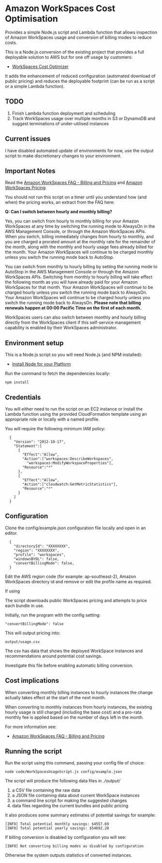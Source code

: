 # Amazon WorkSpaces Cost Optimisation

Provides a simple Node.js script and Lambda function that allows inspection of Amazon WorkSpaces usage and conversion of billing modes to reduce costs.

This is a Node.js conversion of the existing project that provides a full deployable solution to AWS but for one off usage by customers:

- [WorkSpaces Cost Optimizer](https://docs.aws.amazon.com/solutions/latest/workspaces-cost-optimizer/welcome.html)

It adds the enhancement of reduced configuration (automated download of public pricing) and reduces the deployable footprint (can be run as a script or a simple Lambda function).

## TODO

1. Finish Lambda function deployment and scheduling
2. Track WorkSpaces usage over multiple months in S3 or DynamoDB and suggest terminations of under-utilised instances

## Current issues

I have disabled automated update of environments for now, use the output script to make discretionary changes to your environment.

## Important Notes

Read the [Amazon WorkSpaces FAQ - Billing and Pricing](https://aws.amazon.com/workspaces/faqs/#Billing_and_Pricing) and [Amazon WorkSpaces Pricing](https://aws.amazon.com/workspaces/pricing/).

You should not run this script on a timer until you understand how (and when) the pricing works, an extract from the FAQ here:

**Q: Can I switch between hourly and monthly billing?**

Yes, you can switch from hourly to monthly billing for your Amazon WorkSpaces at any time by switching the running mode to AlwaysOn in the AWS Management Console, or through the Amazon WorkSpaces APIs. When you switch, billing immediately changes from hourly to monthly, and you are charged a prorated amount at the monthly rate for the remainder of the month, along with the monthly and hourly usage fees already billed for the month. Your Amazon WorkSpaces will continue to be charged monthly unless you switch the running mode back to AutoStop.

You can switch from monthly to hourly billing by setting the running mode to AutoStop in the AWS Management Console or through the Amazon WorkSpaces APIs. Switching from monthly to hourly billing will take effect the following month as you will have already paid for your Amazon WorkSpaces for that month. Your Amazon WorkSpaces will continue to be charged hourly unless you switch the running mode back to AlwaysOn. Your Amazon WorkSpaces will continue to be charged hourly unless you switch the running mode back to AlwaysOn. **Please note that billing renewals happen at 00:00 Pacific Time on the first of each month.**

WorkSpaces users can also switch between monthly and hourly billing directly from the WorkSpaces client if this self-service management capability is enabled by their WorkSpaces administrator.

## Environment setup

This is a Node.js script so you will need Node.js (and NPM installed):

- [Install Node for your Platform](https://nodejs.org/en/download/)

Run the command to fetch the dependencies locally:

	npm install

## Credentials

You will either need to run the script on an EC2 instance or install the Lambda function using the provided CloudFormation template using an appropriate role or locally with a named profile.

You will require the following minimum IAM policy:

	  {
	    "Version": "2012-10-17",
	    "Statement":[
	      {
	        "Effect":"Allow",
	        "Action":["workspaces:DescribeWorkspaces",
	          "workspaces:ModifyWorkspaceProperties"],
	        "Resource":"*"
	      },
	      {
	        "Effect":"Allow",
	        "Action":["cloudwatch:GetMetricStatistics"],
	        "Resource":"*"
	      }
	    ]
	  }
 
## Configuration

Clone the config/example.json configuration file locally and open in an editor.

	  {
	    "directoryId": "XXXXXXXX",
	    "region": "XXXXXXXX",
	    "profile": "workspaces",
	    "windowsBYOL": false,
	    "convertBillingMode": false,
	  }
  
Edit the AWS region code (for example: ap-southeast-2), Amazon WorkSpaces directory id and remove or edit the profile name as required.

If using 

The script downloads public WorkSpaces pricing and attempts to price each bundle in use.

Initially, run the program with the config setting:

	"convertBillingMode": false

This will output pricing into:

	output/usage.csv
  
The csv has data that shows the deployed WorkSpace instances and recommendations around potential cost savings.

Investigate this file before enabling automatic billing conversion.

## Cost implications

When converting monthly billing instances to hourly instances the change actually takes effect at the start of the next month.

When converting to monthly instances from hourly instances, the existing hourly usage is still charged (including the base cost) and a pro-rata monthly fee is applied based on the number of days left in the month.

For more information see:

- [Amazon WorkSpaces FAQ - Billing and Pricing](https://aws.amazon.com/workspaces/faqs/#Billing_and_Pricing)

## Running the script

Run the script using this command, passing your config file of choice:

	node code/WorkSpacesUsageScript.js config/example.json

The script will produce the following data files in *./output/*

1. a CSV file containing the raw data
2. a JSON file containing data about current WorkSpace instances
3. a command line script for making the suggested changes
4. data files regarding the current bundles and public pricing

It also produces some summary estimates of potential savings for example:

	[INFO] Total potential monthly savings: $4557.69
	[INFO] Total potential yearly savings: $54692.28
  
If billing conversion is disabled by configuration you will see:

	[INFO] Not converting billing modes as disabled by configuration
  
Otherwise the system outputs statistics of converted instances.
